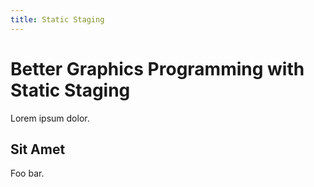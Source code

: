 ```yaml
---
title: Static Staging
---
```

# Better Graphics Programming with Static Staging

Lorem ipsum dolor.

## Sit Amet

Foo bar.
